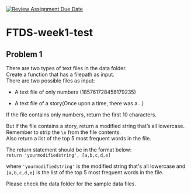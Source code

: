 [![Review Assignment Due Date](https://classroom.github.com/assets/deadline-readme-button-24ddc0f5d75046c5622901739e7c5dd533143b0c8e959d652212380cedb1ea36.svg)](https://classroom.github.com/a/hLCQWdH2)
# FTDS-week1-test

## Problem 1

There are two types of text files in the data folder.\
Create a function that has a filepath as input.\
There are two possible files as input:

- A text file of only numbers (185761728456179235)

- A text file of a story(Once upon a time, there was a...)

If the file contains only numbers, return the first 10 characters.

But if the file contains a story, return a modified string that’s all lowercase. Remember to strip the `\n` from the file contents.<br/>
Also return a list of the top 5 most frequent words in the file. <br/>

The return statement should be in the format below: <br/>
`return 'yourmodifiedstring', [a,b,c,d,e]`

where `'yourmodifiedstring'` is the modified string that's all lowercase and `[a,b,c,d,e]` is the list of the top 5 most frequent words in the file.

Please check the data folder for the sample data files.
